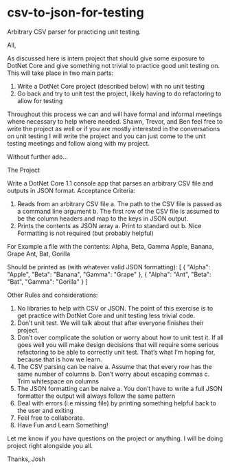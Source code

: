 # csv-to-json-for-testing
Arbitrary CSV parser for practicing unit testing.

All,

As discussed here is intern project that should give some exposure to DotNet Core and give something not trivial to practice good unit testing on.
This will take place in two main parts:
1)	Write a DotNet Core project (described below) with no unit testing
2)	Go back and try to unit test the project, likely having to do refactoring to allow for testing

Throughout this process we can and will have formal and informal meetings where necessary to help where needed.
Shawn, Trevor, and Ben feel free to write the project as well or if you are mostly interested in the conversations on unit testing I will write the project and you can just come to the unit testing meetings and follow along with my project.

Without further ado…

The Project

Write a DotNet Core 1.1 console app that parses an arbitrary CSV file and outputs in JSON format.
Acceptance Criteria:
1)	Reads from an arbitrary CSV file
a.	The path to the CSV file is passed as a command line argument
b.	The first row of the CSV file is assumed to be the column headers and map to the keys in JSON output.
2)	Prints the contents as JSON array
a.	Print to standard out
b.	Nice Formatting is not required (but probably helpful)

For Example a file with the contents:
Alpha, Beta, Gamma
Apple, Banana, Grape
Ant, Bat, Gorilla

Should be printed as (with whatever valid JSON formatting):
[
  {
    "Alpha": "Apple",
    "Beta": "Banana",
    "Gamma": "Grape"
  },
  {
    "Alpha": "Ant",
    "Beta": "Bat",
    "Gamma": "Gorilla"
  }
]

Other Rules and considerations:
1.	No libraries to help with CSV or JSON. The point of this exercise is to get practice with DotNet Core and unit testing less trivial code.
2.	Don’t unit test. We will talk about that after everyone finishes their project.
3.	Don’t over complicate the solution or worry about how to unit test it. If all goes well you will make design decisions that will require some serious refactoring to be able to correctly unit test. That’s what I’m hoping for, because that is how we learn.
4.	The CSV parsing can be naive
a.	Assume that that every row has the same number of columns
b.	Don’t worry about escaping commas
c.	Trim whitespace on columns
5.	The JSON formatting can be naive
a.	You don’t have to write a full JSON formatter the output will always follow the same pattern
6.	Deal with errors (i.e missing file) by printing something helpful back to the user and exiting
7.	Feel free to collaborate.
8.	Have Fun and Learn Something!

Let me know if you have questions on the project or anything. I will be doing project right alongside you all.

Thanks,
Josh
